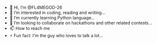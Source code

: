 - 👋 Hi, I’m @FL4MEGOD-26
- 👀 I’m interested in coding, reading and writing...
- 🌱 I’m currently learning Python language...
- 💞️ I’m looking to collaborate on hackathons and other related contests...
- 📫 How to reach me 
- ⚡ Fun fact: I'm the guy who loves to talk a lot...

<!---
FL4MEGOD-26/FL4MEGOD-26 is a ✨ special ✨ repository because its `README.md` (this file) appears on your GitHub profile.
You can click the Preview link to take a look at your changes.
--->
